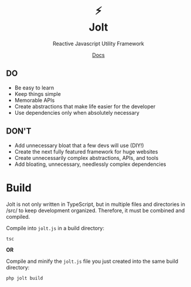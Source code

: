 <div align=center>
  <h1>&#9889;<br>Jolt</h1>
  <p>Reactive Javascript Utility Framework</p>
  <a href='https://github.com/electrikmilk/jolt/wiki'>Docs</a>
</div>

## DO

- Be easy to learn
- Keep things simple
- Memorable APIs
- Create abstractions that make life easier for the developer
- Use dependencies only when absolutely necessary

## DON'T

- Add unnecessary bloat that a few devs will use (DIY!)
- Create the next fully featured framework for huge websites
- Create unnecessarily complex abstractions, APIs, and tools
- Add bloating, unnecessary, needlessly complex dependencies

# Build

Jolt is not only written in TypeScript, but in multiple files and directories in /src/ to keep development organized. Therefore, it must be combined and compiled.

Compile into `jolt.js` in a build directory:

```console
tsc
```

**OR**

Compile and minify the `jolt.js` file you just created into the same build directory:

```console
php jolt build
```
